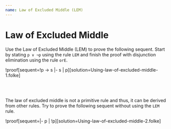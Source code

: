 ```yaml
---
name: Law of Excluded Middle (LEM)
---
```


# Law of Excluded Middle
Use the Law of Excluded Middle (LEM) to prove the following sequent. Start by stating `p ∨ ¬p` using the rule `LEM` and finish the proof with disjunction elimination using the rule `orE`.

!proof[sequent=!p -> s |- s | p][solution=Using-law-of-excluded-middle-1.folke]

<br />
<br />

The law of excluded middle is not a primitive rule and thus, it can be derived from other rules. Try to prove the following sequent without using the `LEM` rule.

!proof[sequent=|- p | !p][solution=Using-law-of-excluded-middle-2.folke]
